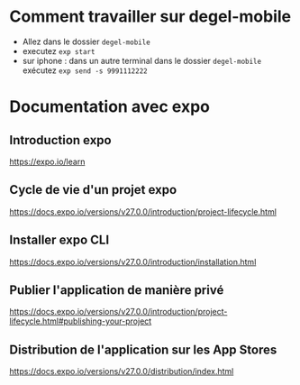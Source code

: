 # Comment travailler sur degel-mobile

* Allez dans le dossier `degel-mobile`
* executez `exp start`
* sur iphone : dans un autre terminal dans le dossier `degel-mobile` exécutez `exp send -s 9991112222`

# Documentation avec expo

## Introduction expo
https://expo.io/learn

## Cycle de vie d'un projet expo
https://docs.expo.io/versions/v27.0.0/introduction/project-lifecycle.html

## Installer expo CLI
https://docs.expo.io/versions/v27.0.0/introduction/installation.html

## Publier l'application de manière privé
https://docs.expo.io/versions/v27.0.0/introduction/project-lifecycle.html#publishing-your-project

## Distribution de l'application sur les App Stores
https://docs.expo.io/versions/v27.0.0/distribution/index.html